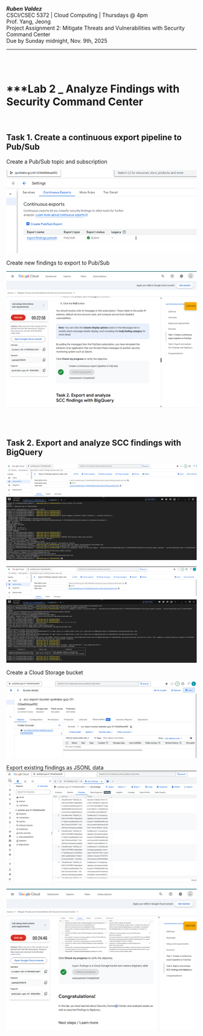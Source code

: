 ***Ruben Valdez*** <br>
CSCI/CSEC 5372 | Cloud Computing | Thursdays @ 4pm<br>
Prof. Yang, Jeong <br>
Project Assignment 2: Mitigate Threats and Vulnerabilities with Security Command Center<br>
Due by Sunday midnight, Nov. 9th, 2025

---

<br><br>

# ***Lab 2 _ Analyze Findings with Security Command Center


<br>

## Task 1. Create a continuous export pipeline to Pub/Sub

Create a Pub/Sub topic and subscription

![alt text](image.png)

Create new findings to export to Pub/Sub

![alt text](image-7.png)



<br><br>

## Task 2. Export and analyze SCC findings with BigQuery

![alt text](image-2.png)

![alt text](image-3.png)


Create a Cloud Storage bucket

![alt text](image-4.png)

Export existing findings as JSONL data
![alt text](image-5.png)

![alt text](image-6.png)
